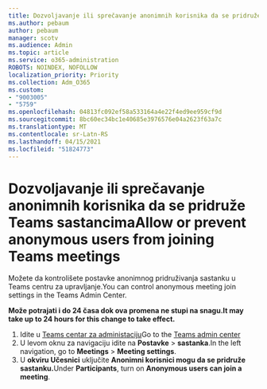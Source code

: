 ```yaml
---
title: Dozvoljavanje ili sprečavanje anonimnih korisnika da se pridruže Teams sastancima
ms.author: pebaum
author: pebaum
manager: scotv
ms.audience: Admin
ms.topic: article
ms.service: o365-administration
ROBOTS: NOINDEX, NOFOLLOW
localization_priority: Priority
ms.collection: Adm_O365
ms.custom:
- "9003005"
- "5759"
ms.openlocfilehash: 04813fc092ef58a533164a4e22f4ed9ee959cf9d
ms.sourcegitcommit: 8bc60ec34bc1e40685e3976576e04a2623f63a7c
ms.translationtype: MT
ms.contentlocale: sr-Latn-RS
ms.lasthandoff: 04/15/2021
ms.locfileid: "51824773"
---
```

# <a name="allow-or-prevent-anonymous-users-from-joining-teams-meetings"></a><span data-ttu-id="1c113-102">Dozvoljavanje ili sprečavanje anonimnih korisnika da se pridruže Teams sastancima</span><span class="sxs-lookup"><span data-stu-id="1c113-102">Allow or prevent anonymous users from joining Teams meetings</span></span>

<span data-ttu-id="1c113-103">Možete da kontrolišete postavke anonimnog pridruživanja sastanku u Teams centru za upravljanje.</span><span class="sxs-lookup"><span data-stu-id="1c113-103">You can control anonymous meeting join settings in the Teams Admin Center.</span></span>

<span data-ttu-id="1c113-104">**Može potrajati i do 24 časa dok ova promena ne stupi na snagu.**</span><span class="sxs-lookup"><span data-stu-id="1c113-104">**It may take up to 24 hours for this change to take effect.**</span></span>

1.  <span data-ttu-id="1c113-105">Idite u [Teams centar za administaciju](https://admin.teams.microsoft.com)</span><span class="sxs-lookup"><span data-stu-id="1c113-105">Go to the [Teams admin center](https://admin.teams.microsoft.com)</span></span>
2.  <span data-ttu-id="1c113-106">U levom oknu za navigaciju idite na **Postavke**   >   **sastanka**.</span><span class="sxs-lookup"><span data-stu-id="1c113-106">In the left navigation, go to  **Meetings**  >  **Meeting settings**.</span></span>
3.  <span data-ttu-id="1c113-107">U **okviru Učesnici** uključite **Anonimni korisnici mogu da se pridruže sastanku.**</span><span class="sxs-lookup"><span data-stu-id="1c113-107">Under  **Participants**, turn on  **Anonymous users can join a meeting**.</span></span>